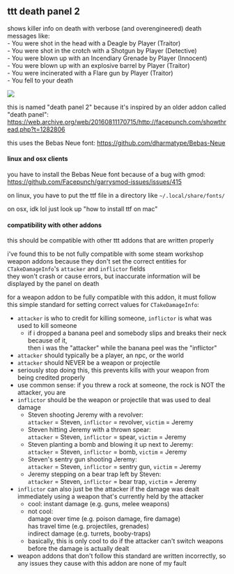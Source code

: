 ## ttt death panel 2

shows killer info on death with verbose (and overengineered) death messages like:\
\- You were shot in the head with a Deagle by Player (Traitor)\
\- You were shot in the crotch with a Shotgun by Player (Detective)\
\- You were blown up with an Incendiary Grenade by Player (Innocent)\
\- You were blown up with an explosive barrel by Player (Traitor)\
\- You were incinerated with a Flare gun by Player (Traitor)\
\- You fell to your death

![](https://cdn.discordapp.com/attachments/383927930641842186/805088334786330624/unknown.png)

this is named "death panel 2" because it's inspired by an older addon called "death panel": https://web.archive.org/web/20160811170715/http://facepunch.com/showthread.php?t=1282806

this uses the Bebas Neue font: https://github.com/dharmatype/Bebas-Neue

#### linux and osx clients

you have to install the Bebas Neue font because of a bug with gmod: https://github.com/Facepunch/garrysmod-issues/issues/415

on linux, you have to put the ttf file in a directory like `~/.local/share/fonts/`

on osx, idk lol just look up "how to install ttf on mac"

#### compatibility with other addons

this should be compatible with other ttt addons that are written properly

i've found this to be not fully compatible with some steam workshop weapon addons because they don't set the correct entities for `CTakeDamageInfo`'s `attacker` and `inflictor` fields\
they won't crash or cause errors, but inaccurate information will be displayed by the panel on death

for a weapon addon to be fully compatible with this addon, it must follow this simple standard for setting correct values for `CTakeDamageInfo`:

* `attacker` is who to credit for killing someone, `inflictor` is what was used to kill someone
  * if i dropped a banana peel and somebody slips and breaks their neck because of it,\
  then i was the "attacker" while the banana peel was the "inflictor"
* `attacker` should typically be a player, an npc, or the world
* `attacker` should NEVER be a weapon or projectile
 * seriously stop doing this, this prevents kills with your weapon from being credited properly
 * use common sense: if you threw a rock at someone, the rock is NOT the attacker, you are
* `inflictor` should be the weapon or projectile that was used to deal damage
  * Steven shooting Jeremy with a revolver:\
  `attacker` = Steven, `inflictor` = revolver, `victim` = Jeremy
  * Steven hitting Jeremy with a thrown spear:\
  `attacker` = Steven, `inflictor` = spear, `victim` = Jeremy
  * Steven planting a bomb and blowing it up next to Jeremy:\
  `attacker` = Steven, `inflictor` = bomb, `victim` = Jeremy
  * Steven's sentry gun shooting Jeremy:\
  `attacker` = Steven, `inflictor` = sentry gun, `victim` = Jeremy
  * Jeremy stepping on a bear trap left by Steven:\
  `attacker` = Steven, `inflictor` = bear trap, `victim` = Jeremy
* `inflictor` can also just be the attacker if the damage was dealt immediately using a weapon that's currently held by the attacker
  * cool: instant damage (e.g. guns, melee weapons)
  * not cool:\
  damage over time (e.g. poison damage, fire damage)\
  has travel time (e.g. projectiles, grenades)\
  indirect damage (e.g. turrets, booby-traps)
  * basically, this is only cool to do if the attacker can't switch weapons before the damage is actually dealt
* weapon addons that don't follow this standard are written incorrectly, so any issues they cause with this addon are none of my fault
